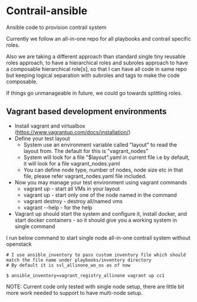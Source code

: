 # Contrail-ansible
Ansible code to provision contrail system

Currently we follow an all-in-one repo for all playbooks and contrail specific roles.

Also we are taking a different approach than standard single tiny reusable roles approach, to have a hierarchical
roles and subroles approach to have a composable hierarchical role[s], so that I can have all code in same repo but
keeping logical separation with subroles and tags to make the code composable.

If things go unmanageable in future, we could go towards splitting roles.

## Vagrant based development environments
* Install vagrant and virtualbox (https://www.vagrantup.com/docs/installation/)
* Define your test layout
  * System use an environment variable called "layout" to read the layout from. The default for this is "vagrant\_nodes"
  *  System will look for a file "$layout".yaml in current file i.e by default, it will look for a file vagrant\_nodes.yaml
  * You can define node type, number of nodes, node size etc in that file, please refer vagrant\_nodes.yaml file included.
* Now you may manage your test environment using vagrant commands
  * vagrant up - start all VMs in your layout
  * vagrant up <node name> - start only one of the node named in the command
  * vagrant destroy - destroy all/named vms
  * vagrant --help - for the help
* Vagrant up should start the system and configure it, install docker, and start docker containers - so it should give you a
  working system in single command

I run below command to start single node all-in-one contrail system without openstack

```
# I use ansible_inventory to pass custom inventory file which should match the file name under playbooks/inventory directory
# By default it is svl_allinone_wo_os as of now

$ ansible_inventory=vagrant_registry_allinone vagrant up cc1
```

NOTE: Current code only tested with single node setup, there are little bit more work needed to support to have multi-node setup.
